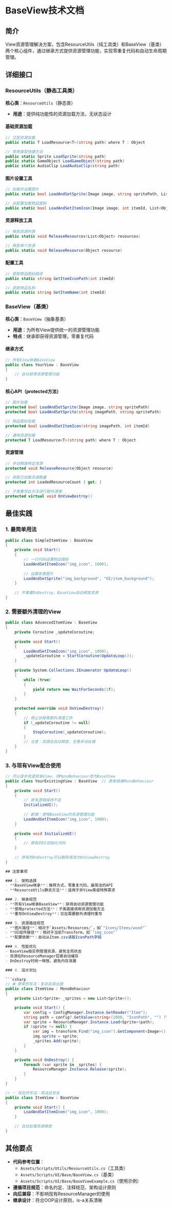 # BaseView技术文档

## 简介

View资源管理解决方案，包含ResourceUtils（纯工具类）和BaseView（基类）两个核心组件，通过继承方式提供资源管理功能，实现零重复代码和自动生命周期管理。

## 详细接口

### ResourceUtils（静态工具类）

**核心类**：`ResourceUtils`（静态类）
- **用途**：提供纯功能性的资源加载方法，无状态设计

#### 基础资源加载
```csharp
// 泛型资源加载
public static T LoadResource<T>(string path) where T : Object

// 常用类型快捷方法
public static Sprite LoadSprite(string path)
public static GameObject LoadGameObject(string path) 
public static AudioClip LoadAudioClip(string path)
```

#### 图片设置工具
```csharp
// 加载并设置图片
public static bool LoadAndSetSprite(Image image, string spritePath, List<Object> cache = null)

// 从配置加载物品图标
public static bool LoadAndSetItemIcon(Image image, int itemId, List<Object> cache = null)
```

#### 资源释放工具
```csharp
// 释放资源列表
public static void ReleaseResources(List<Object> resources)

// 释放单个资源
public static void ReleaseResource(Object resource)
```

#### 配置工具
```csharp
// 获取物品图标路径
public static string GetItemIconPath(int itemId)

// 获取物品名称
public static string GetItemName(int itemId)
```

### BaseView（基类）

**核心类**：`BaseView`（抽象基类）
- **用途**：为所有View提供统一的资源管理功能
- **特点**：继承即获得资源管理，零重复代码

#### 继承方式
```csharp
// 所有View继承BaseView
public class YourView : BaseView
{
    // 自动获得资源管理功能
}
```

#### 核心API（protected方法）
```csharp
// 图片加载
protected bool LoadAndSetSprite(Image image, string spritePath)
protected bool LoadAndSetSprite(string imagePath, string spritePath)

// 物品图标加载
protected bool LoadAndSetItemIcon(string imagePath, int itemId)

// 通用资源加载
protected T LoadResource<T>(string path) where T : Object
```

#### 资源管理
```csharp
// 手动释放特定资源
protected void ReleaseResource(Object resource)

// 获取已加载资源数量
protected int LoadedResourceCount { get; }

// 子类重写此方法进行额外清理
protected virtual void OnViewDestroy()
```

## 最佳实践

### 1. 最简单用法

```csharp
public class SimpleItemView : BaseView
{
    private void Start()
    {
        // 一行代码设置物品图标
        LoadAndSetItemIcon("img_icon", 1000);
        
        // 设置背景图片
        LoadAndSetSprite("img_background", "UI/item_background");
    }
    
    // 不需要OnDestroy，BaseView自动释放资源
}
```

### 2. 需要额外清理的View

```csharp
public class AdvancedItemView : BaseView
{
    private Coroutine _updateCoroutine;
    
    private void Start()
    {
        LoadAndSetItemIcon("img_icon", 1000);
        _updateCoroutine = StartCoroutine(UpdateLoop());
    }
    
    private System.Collections.IEnumerator UpdateLoop()
    {
        while (true)
        {
            yield return new WaitForSeconds(1f);
        }
    }
    
    protected override void OnViewDestroy()
    {
        // 停止协程等额外清理工作
        if (_updateCoroutine != null)
        {
            StopCoroutine(_updateCoroutine);
        }
        // 注意：资源会自动释放，无需手动处理
    }
}
```

### 3. 与现有View配合使用

```csharp
// 可以逐步改造现有View，将MonoBehaviour改为BaseView
public class YourExistingView : BaseView  // 原来继承MonoBehaviour
{
    private void Start()
    {
        // 原有逻辑保持不变
        InitializeUI();
        
        // 新增：使用BaseView的资源管理功能
        LoadAndSetItemIcon("img_icon", 1000);
    }
    
    private void InitializeUI()
    {
        // 原有的UI初始化代码
    }
    
    // 原有的OnDestroy可以删除或改为OnViewDestroy
}

## 注意事项

### 1. 架构选择
- **BaseView继承**：推荐方式，零重复代码，最简洁的API
- **ResourceUtils静态方法**：适用于非View类或特殊需求

### 2. 继承规范
- **所有View继承BaseView**：获得自动资源管理功能
- **使用protected方法**：子类直接调用资源加载方法
- **重写OnViewDestroy**：仅在需要额外清理时重写

### 3. 资源路径规范
- **图片路径**：相对于`Assets/Resources/`，如`"Icons/Items/wood"`
- **UI组件路径**：相对于当前Transform，如`"img_icon"`
- **配置依赖**：自动从Item.csv读取IconPath字段

### 4. 性能优化
- BaseView按实例管理资源，避免全局状态
- 资源在ResourceManager层面自动缓存
- OnDestroy时统一释放，避免内存泄漏

### 4. 设计对比

```csharp
// ❌ 原来的写法：复杂且易出错
public class ItemView : MonoBehaviour
{
    private List<Sprite> _sprites = new List<Sprite>();

    private void Start() {
        var config = ConfigManager.Instance.GetReader("Item");
        string path = config?.GetValue<string>(1000, "IconPath", "") ?? "";
        var sprite = ResourceManager.Instance.Load<Sprite>(path);
        if (sprite != null) {
            var img = transform.Find("img_icon").GetComponent<Image>();
            img.sprite = sprite;
            _sprites.Add(sprite);
        }
    }

    private void OnDestroy() {
        foreach (var sprite in _sprites) {
            ResourceManager.Instance.Release(sprite);
        }
    }
}

// ✅ 现在的写法：简洁且安全
public class ItemView : BaseView
{
    private void Start() {
        LoadAndSetItemIcon("img_icon", 1000);
    }
    
    // 自动处理资源释放
}
```

## 其他要点

- **代码参考位置**：
  - `Assets/Scripts/Utils/ResourceUtils.cs`（工具类）
  - `Assets/Scripts/UI/Base/BaseView.cs`（基类）
  - `Assets/Scripts/UI/Base/BaseViewExample.cs`（使用示例）
- **遵循项目规范**：命名约定、注释规范、架构设计原则
- **向后兼容**：不影响现有ResourceManager的使用
- **继承设计**：符合OOP设计原则，is-a关系清晰 